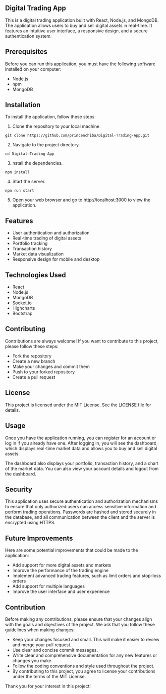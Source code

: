## Digital Trading App
This is a digital trading application built with React, Node.js, and MongoDB. The application allows users to buy and sell digital assets in real-time. It features an intuitive user interface, a responsive design, and a secure authentication system.

## Prerequisites
Before you can run this application, you must have the following software installed on your computer:

- Node.js
- npm
- MongoDB

## Installation
To install the application, follow these steps:

1. Clone the repository to your local machine.

~~~ 
git clone https://github.com/princenchiba/Digital-Trading-App.git 
~~~

2. Navigate to the project directory.

~~~  
cd Digital-Trading-App
~~~ 

3. nstall the dependencies.

~~~ 
npm install
~~~ 

4. Start the server.

~~~ 
npm run start
~~~ 

5. Open your web browser and go to http://localhost:3000 to view the application.

## Features
- User authentication and authorization
- Real-time trading of digital assets
- Portfolio tracking
- Transaction history
- Market data visualization
- Responsive design for mobile and desktop

## Technologies Used
- React
- Node.js
- MongoDB
- Socket.io
- Highcharts
- Bootstrap

## Contributing
Contributions are always welcome! If you want to contribute to this project, please follow these steps:

- Fork the repository
- Create a new branch
- Make your changes and commit them
- Push to your forked repository
- Create a pull request

## License
This project is licensed under the MIT License. See the LICENSE file for details.


## Usage
Once you have the application running, you can register for an account or log in if you already have one. After logging in, you will see the dashboard, which displays real-time market data and allows you to buy and sell digital assets.

The dashboard also displays your portfolio, transaction history, and a chart of the market data. You can also view your account details and logout from the dashboard.

## Security
This application uses secure authentication and authorization mechanisms to ensure that only authorized users can access sensitive information and perform trading operations. Passwords are hashed and stored securely in the database, and all communication between the client and the server is encrypted using HTTPS.

## Future Improvements
Here are some potential improvements that could be made to the application:

- Add support for more digital assets and markets
- Improve the performance of the trading engine
- Implement advanced trading features, such as limit orders and stop-loss orders
- Add support for multiple languages
- Improve the user interface and user experience

## Contribution
Before making any contributions, please ensure that your changes align with the goals and objectives of the project. We ask that you follow these guidelines when making changes:

- Keep your changes focused and small. This will make it easier to review and merge your pull request.
- Use clear and concise commit messages.
- Write clear and comprehensive documentation for any new features or changes you make.
- Follow the coding conventions and style used throughout the project.
- By contributing to this project, you agree to license your contributions under the terms of the MIT License.

Thank you for your interest in this project!
